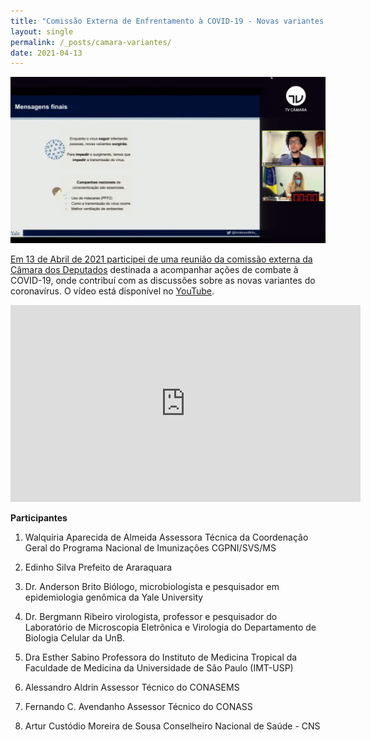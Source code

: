 ```yaml
---
title: "Comissão Externa de Enfrentamento à COVID-19 - Novas variantes da doença"
layout: single
permalink: /_posts/camara-variantes/
date: 2021-04-13
---
```


<a href="https://andersonbrito.github.io/_posts/camara-variantes/"><img src="/assets/images/cover-camara.png" width="700">

Em 13 de Abril de 2021 participei de uma reunião da comissão externa da [Câmara dos Deputados](https://edemocracia.camara.leg.br/audiencias/sala/1786) destinada a acompanhar ações de combate à COVID-19, onde contribuí com as discussões sobre as novas variantes do coronavírus. O vídeo está disponível no [YouTube](https://www.youtube.com/watch?v=NId0QtWgrLA&t=294s).

<iframe width="560" height="315" src="https://www.youtube.com/embed/NId0QtWgrLA?start=298" title="YouTube video player" frameborder="0" allow="accelerometer; autoplay; clipboard-write; encrypted-media; gyroscope; picture-in-picture" allowfullscreen></iframe>


**Participantes**
1) Walquíria Aparecida de Almeida
Assessora Técnica da Coordenação Geral do Programa Nacional de Imunizações CGPNI/SVS/MS

2) Edinho Silva
Prefeito de Araraquara

3) Dr. Anderson Brito
Biólogo, microbiologista e pesquisador em epidemiologia genômica da Yale University

4) Dr. Bergmann Ribeiro
virologista, professor e pesquisador do Laboratório de Microscopia Eletrônica e Virologia do Departamento de Biologia Celular da UnB.

5) Dra Esther Sabino
Professora do Instituto de Medicina Tropical da Faculdade de Medicina da Universidade de São Paulo (IMT-USP)

6) Alessandro Aldrin
Assessor Técnico do CONASEMS

7) Fernando C. Avendanho
Assessor Técnico do CONASS

8) Artur Custódio Moreira de Sousa
Conselheiro Nacional de Saúde - CNS

